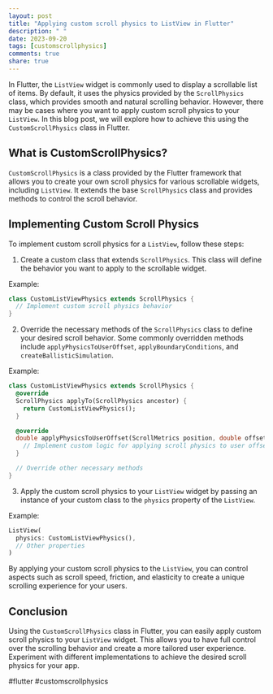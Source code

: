```yaml
---
layout: post
title: "Applying custom scroll physics to ListView in Flutter"
description: " "
date: 2023-09-20
tags: [customscrollphysics]
comments: true
share: true
---
```


In Flutter, the `ListView` widget is commonly used to display a scrollable list of items. By default, it uses the physics provided by the `ScrollPhysics` class, which provides smooth and natural scrolling behavior. However, there may be cases where you want to apply custom scroll physics to your `ListView`. In this blog post, we will explore how to achieve this using the `CustomScrollPhysics` class in Flutter.

## What is CustomScrollPhysics?

`CustomScrollPhysics` is a class provided by the Flutter framework that allows you to create your own scroll physics for various scrollable widgets, including `ListView`. It extends the base `ScrollPhysics` class and provides methods to control the scroll behavior.

## Implementing Custom Scroll Physics

To implement custom scroll physics for a `ListView`, follow these steps:

1. Create a custom class that extends `ScrollPhysics`. This class will define the behavior you want to apply to the scrollable widget.

Example:
```dart
class CustomListViewPhysics extends ScrollPhysics {
  // Implement custom scroll physics behavior
}
```

2. Override the necessary methods of the `ScrollPhysics` class to define your desired scroll behavior. Some commonly overridden methods include `applyPhysicsToUserOffset`, `applyBoundaryConditions`, and `createBallisticSimulation`.

Example:
```dart
class CustomListViewPhysics extends ScrollPhysics {
  @override
  ScrollPhysics applyTo(ScrollPhysics ancestor) {
    return CustomListViewPhysics();
  }

  @override
  double applyPhysicsToUserOffset(ScrollMetrics position, double offset) {
    // Implement custom logic for applying scroll physics to user offset
  }

  // Override other necessary methods
}
```

3. Apply the custom scroll physics to your `ListView` widget by passing an instance of your custom class to the `physics` property of the `ListView`.

Example:
```dart
ListView(
  physics: CustomListViewPhysics(),
  // Other properties
)
```

By applying your custom scroll physics to the `ListView`, you can control aspects such as scroll speed, friction, and elasticity to create a unique scrolling experience for your users.

## Conclusion

Using the `CustomScrollPhysics` class in Flutter, you can easily apply custom scroll physics to your `ListView` widget. This allows you to have full control over the scrolling behavior and create a more tailored user experience. Experiment with different implementations to achieve the desired scroll physics for your app.

#flutter #customscrollphysics